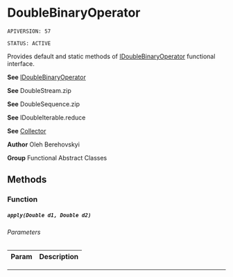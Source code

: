 # DoubleBinaryOperator

`APIVERSION: 57`

`STATUS: ACTIVE`

Provides default and static methods of [IDoubleBinaryOperator](/docs/Functional-Interfaces/IDoubleBinaryOperator.md) functional interface.


**See** [IDoubleBinaryOperator](/docs/Functional-Interfaces/IDoubleBinaryOperator.md)


**See** DoubleStream.zip


**See** DoubleSequence.zip


**See** IDoubleIterable.reduce


**See** [Collector](/docs/Functional-Abstract-Classes/Collector.md)


**Author** Oleh Berehovskyi


**Group** Functional Abstract Classes

## Methods
### Function
##### `apply(Double d1, Double d2)`
###### Parameters
|Param|Description|
|---|---|

---
